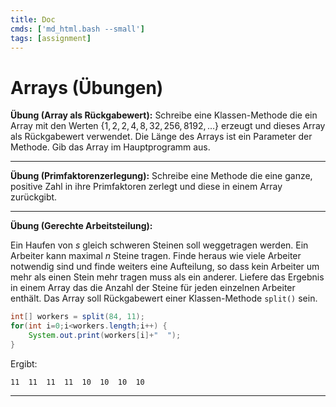 ```yaml
---
title: Doc
cmds: ['md_html.bash --small']
tags: [assignment]
---
```


# Arrays (Übungen)



**Übung (Array als Rückgabewert):** Schreibe eine Klassen-Methode die ein Array mit den Werten $\{1,2,2,4,8,32,256,8192,\ldots\}$ erzeugt und dieses Array als Rückgabewert verwendet. Die Länge des Arrays ist ein Parameter der Methode. Gib das Array im Hauptprogramm aus.



---

**Übung (Primfaktorenzerlegung):** Schreibe eine Methode die eine ganze, positive Zahl in ihre Primfaktoren zerlegt und diese in einem Array zurückgibt.



---

**Übung (Gerechte Arbeitsteilung):**

Ein Haufen von $s$ gleich schweren Steinen soll weggetragen werden. Ein Arbeiter kann maximal $n$ Steine tragen. Finde heraus wie viele Arbeiter notwendig sind und finde weiters eine Aufteilung, so dass kein Arbeiter um mehr als einen Stein mehr tragen muss als ein anderer. Liefere das Ergebnis in einem Array das die Anzahl der Steine für jeden einzelnen Arbeiter enthält. Das Array soll Rückgabewert einer Klassen-Methode `split()` sein.


```java
int[] workers = split(84, 11);
for(int i=0;i<workers.length;i++) {
    System.out.print(workers[i]+"  ");
}
```

Ergibt:

```
11  11  11  11  10  10  10  10 
```

---

